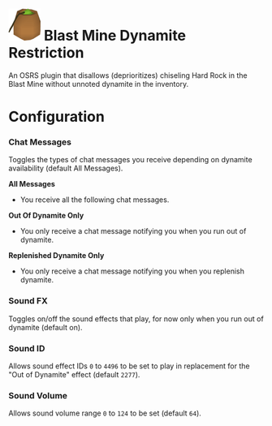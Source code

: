 # ![Dynamite](icon.png) Blast Mine Dynamite Restriction
An OSRS plugin that disallows (deprioritizes) chiseling Hard Rock in the Blast Mine without unnoted dynamite in the inventory.

# Configuration
### Chat Messages
Toggles the types of chat messages you receive depending on dynamite availability (default All Messages).

**All Messages**
- You receive all the following chat messages.

**Out Of Dynamite Only**
- You only receive a chat message notifying you when you run out of dynamite.

**Replenished Dynamite Only**
- You only receive a chat message notifying you when you replenish dynamite.

### Sound FX
Toggles on/off the sound effects that play, for now only when you run out of dynamite (default on).
### Sound ID
Allows sound effect IDs `0` to `4496` to be set to play in replacement for the "Out of Dynamite" effect (default `2277`).
### Sound Volume
Allows sound volume range `0` to `124` to be set (default `64`).
